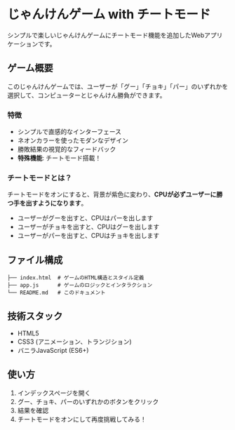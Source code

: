 # じゃんけんゲーム with チートモード

シンプルで楽しいじゃんけんゲームにチートモード機能を追加したWebアプリケーションです。

## ゲーム概要

このじゃんけんゲームでは、ユーザーが「グー」「チョキ」「パー」のいずれかを選択して、コンピューターとじゃんけん勝負ができます。

### 特徴

- シンプルで直感的なインターフェース
- ネオンカラーを使ったモダンなデザイン
- 勝敗結果の視覚的なフィードバック
- **特殊機能**: チートモード搭載！

### チートモードとは？

チートモードをオンにすると、背景が紫色に変わり、**CPUが必ずユーザーに勝つ手を出すようになります**。
- ユーザーがグーを出すと、CPUはパーを出します
- ユーザーがチョキを出すと、CPUはグーを出します
- ユーザーがパーを出すと、CPUはチョキを出します

## ファイル構成

```
├── index.html  # ゲームのHTML構造とスタイル定義
├── app.js      # ゲームのロジックとインタラクション
└── README.md   # このドキュメント
```

## 技術スタック

- HTML5
- CSS3 (アニメーション、トランジション)
- バニラJavaScript (ES6+)



## 使い方

1. インデックスページを開く
2. グー、チョキ、パーのいずれかのボタンをクリック
3. 結果を確認
4. チートモードをオンにして再度挑戦してみる！


